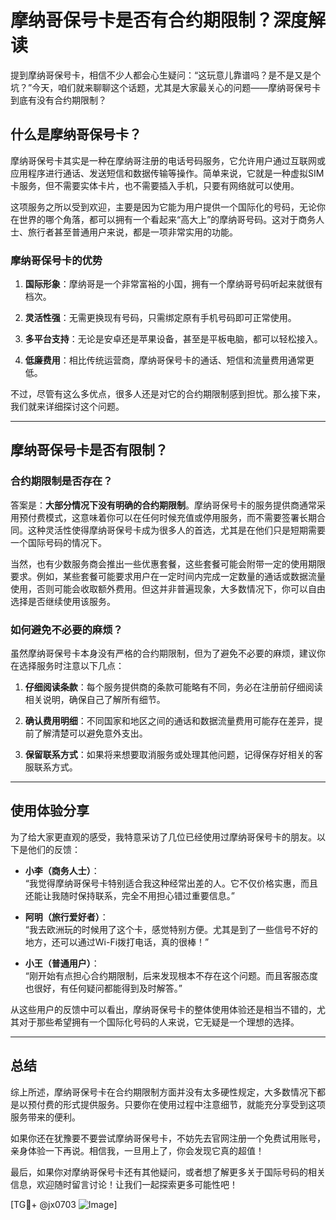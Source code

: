# 摩纳哥保号卡是否有合约期限制？深度解读

提到摩纳哥保号卡，相信不少人都会心生疑问：“这玩意儿靠谱吗？是不是又是个坑？”今天，咱们就来聊聊这个话题，尤其是大家最关心的问题——摩纳哥保号卡到底有没有合约期限制？

## 什么是摩纳哥保号卡？

摩纳哥保号卡其实是一种在摩纳哥注册的电话号码服务，它允许用户通过互联网或应用程序进行通话、发送短信和数据传输等操作。简单来说，它就是一种虚拟SIM卡服务，但不需要实体卡片，也不需要插入手机，只要有网络就可以使用。

这项服务之所以受到欢迎，主要是因为它能为用户提供一个国际化的号码，无论你在世界的哪个角落，都可以拥有一个看起来“高大上”的摩纳哥号码。这对于商务人士、旅行者甚至普通用户来说，都是一项非常实用的功能。

### 摩纳哥保号卡的优势

1. **国际形象**：摩纳哥是一个非常富裕的小国，拥有一个摩纳哥号码听起来就很有档次。
   
2. **灵活性强**：无需更换现有号码，只需绑定原有手机号码即可正常使用。
   
3. **多平台支持**：无论是安卓还是苹果设备，甚至是平板电脑，都可以轻松接入。
   
4. **低廉费用**：相比传统运营商，摩纳哥保号卡的通话、短信和流量费用通常更低。

不过，尽管有这么多优点，很多人还是对它的合约期限制感到担忧。那么接下来，我们就来详细探讨这个问题。

---

## 摩纳哥保号卡是否有限制？

### 合约期限制是否存在？

答案是：**大部分情况下没有明确的合约期限制**。摩纳哥保号卡的服务提供商通常采用预付费模式，这意味着你可以在任何时候充值或停用服务，而不需要签署长期合同。这种灵活性使得摩纳哥保号卡成为很多人的首选，尤其是在他们只是短期需要一个国际号码的情况下。

当然，也有少数服务商会推出一些优惠套餐，这些套餐可能会附带一定的使用期限要求。例如，某些套餐可能要求用户在一定时间内完成一定数量的通话或数据流量使用，否则可能会收取额外费用。但这并非普遍现象，大多数情况下，你可以自由选择是否继续使用该服务。

### 如何避免不必要的麻烦？

虽然摩纳哥保号卡本身没有严格的合约期限制，但为了避免不必要的麻烦，建议你在选择服务时注意以下几点：

1. **仔细阅读条款**：每个服务提供商的条款可能略有不同，务必在注册前仔细阅读相关说明，确保自己了解所有细节。
   
2. **确认费用明细**：不同国家和地区之间的通话和数据流量费用可能存在差异，提前了解清楚可以避免意外支出。
   
3. **保留联系方式**：如果将来想要取消服务或处理其他问题，记得保存好相关的客服联系方式。

---

## 使用体验分享

为了给大家更直观的感受，我特意采访了几位已经使用过摩纳哥保号卡的朋友。以下是他们的反馈：

- **小李（商务人士）**：  
  “我觉得摩纳哥保号卡特别适合我这种经常出差的人。它不仅价格实惠，而且还能让我随时保持联系，完全不用担心错过重要信息。”

- **阿明（旅行爱好者）**：  
  “我去欧洲玩的时候用了这个卡，感觉特别方便。尤其是到了一些信号不好的地方，还可以通过Wi-Fi拨打电话，真的很棒！”

- **小王（普通用户）**：  
  “刚开始有点担心合约期限制，后来发现根本不存在这个问题。而且客服态度也很好，有任何疑问都能得到及时解答。”

从这些用户的反馈中可以看出，摩纳哥保号卡的整体使用体验还是相当不错的，尤其对于那些希望拥有一个国际化号码的人来说，它无疑是一个理想的选择。

---

## 总结

综上所述，摩纳哥保号卡在合约期限制方面并没有太多硬性规定，大多数情况下都是以预付费的形式提供服务。只要你在使用过程中注意细节，就能充分享受到这项服务带来的便利。

如果你还在犹豫要不要尝试摩纳哥保号卡，不妨先去官网注册一个免费试用账号，亲身体验一下再说。相信我，一旦用上了，你会发现它真的超值！

最后，如果你对摩纳哥保号卡还有其他疑问，或者想了解更多关于国际号码的相关信息，欢迎随时留言讨论！让我们一起探索更多可能性吧！

[TG💪+ @jx0703 ![Image](https://github.com/user-attachments/assets/dbca1d08-cadb-493c-b0ec-ad6f7a83f270)]